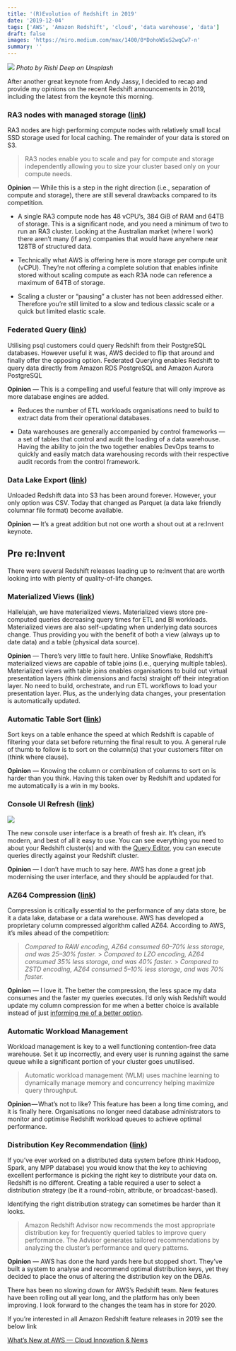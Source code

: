 ```yaml
---
title: '(R)Evolution of Redshift in 2019'
date: '2019-12-04'
tags: ['AWS', 'Amazon Redshift', 'cloud', 'data warehouse', 'data']
draft: false
images: 'https://miro.medium.com/max/1400/0*DohoWSuS2wqCw7-n'
summary: ''
---
```


![](https://miro.medium.com/max/1400/0*DohoWSuS2wqCw7-n)
_Photo by Rishi Deep on Unsplash_

After another great keynote from Andy Jassy, I decided to recap and provide my opinions on the recent Redshift announcements in 2019, including the latest from the keynote this morning.

### RA3 nodes with managed storage ([link](https://aws.amazon.com/about-aws/whats-new/2019/12/amazon-redshift-announces-ra3-nodes-managed-storage/))

RA3 nodes are high performing compute nodes with relatively small local SSD storage used for local caching. The remainder of your data is stored on S3.

> RA3 nodes enable you to scale and pay for compute and storage independently allowing you to size your cluster based only on your compute needs.

**Opinion** — While this is a step in the right direction (i.e., separation of compute and storage), there are still several drawbacks compared to its competition.

- A single RA3 compute node has 48 vCPU’s, 384 GiB of RAM and 64TB of storage. This is a significant node, and you need a minimum of two to run an RA3 cluster. Looking at the Australian market (where I work) there aren’t many (if any) companies that would have anywhere near 128TB of structured data.

- Technically what AWS is offering here is more storage per compute unit (vCPU). They’re not offering a complete solution that enables infinite stored without scaling compute as each R3A node can reference a maximum of 64TB of storage.

- Scaling a cluster or “pausing” a cluster has not been addressed either. Therefore you’re still limited to a slow and tedious classic scale or a quick but limited elastic scale.

### Federated Query ([link](https://aws.amazon.com/about-aws/whats-new/2019/12/amazon-redshift-federated-query-preview/))

Utilising psql customers could query Redshift from their PostgreSQL databases. However useful it was, AWS decided to flip that around and finally offer the opposing option. Federated Querying enables Redshift to query data directly from Amazon RDS PostgreSQL and Amazon Aurora PostgreSQL

**Opinion** — This is a compelling and useful feature that will only improve as more database engines are added.

- Reduces the number of ETL workloads organisations need to build to extract data from their operational databases.

- Data warehouses are generally accompanied by control frameworks — a set of tables that control and audit the loading of a data warehouse. Having the ability to join the two together enables DevOps teams to quickly and easily match data warehousing records with their respective audit records from the control framework.

### Data Lake Export ([link](https://aws.amazon.com/about-aws/whats-new/2019/12/announcing-amazon-redshift-data-lake-export/))

Unloaded Redshift data into S3 has been around forever. However, your only option was CSV. Today that changed as Parquet (a data lake friendly columnar file format) become available.

**Opinion** — It’s a great addition but not one worth a shout out at a re:Invent keynote.

## Pre re:Invent

There were several Redshift releases leading up to re:Invent that are worth looking into with plenty of quality-of-life changes.

### Materialized Views ([link](https://aws.amazon.com/about-aws/whats-new/2019/11/amazon-redshift-introduces-support-for-materialized-views-preview/))

Hallelujah, we have materialized views. Materialized views store pre-computed queries decreasing query times for ETL and BI workloads. Materialized views are also self-updating when underlying data sources change. Thus providing you with the benefit of both a view (always up to date data) and a table (physical data source).

**Opinion** — There’s very little to fault here. Unlike Snowflake, Redshift’s materialized views are capable of table joins (i.e., querying multiple tables). Materialized views with table joins enables organisations to build out virtual presentation layers (think dimensions and facts) straight off their integration layer. No need to build, orchestrate, and run ETL workflows to load your presentation layer. Plus, as the underlying data changes, your presentation is automatically updated.

### Automatic Table Sort ([link](https://aws.amazon.com/about-aws/whats-new/2019/11/amazon-redshift-introduces-automatic-table-sort-alternative-vacuum-sort/))

Sort keys on a table enhance the speed at which Redshift is capable of filtering your data set before returning the final result to you. A general rule of thumb to follow is to sort on the column(s) that your customers filter on (think where clause).

**Opinion** — Knowing the column or combination of columns to sort on is harder than you think. Having this taken over by Redshift and updated for me automatically is a win in my books.

### Console UI Refresh ([link](https://aws.amazon.com/about-aws/whats-new/2019/11/amazon-redshift-announces-console-refresh-to-improve-management-and-monitoring-of-data-warehouse/))

![](https://cdn-images-1.medium.com/max/5528/1*85M9QKcrTshfllhqcH-qpw.png)

The new console user interface is a breath of fresh air. It’s clean, it’s modern, and best of all it easy to use. You can see everything you need to about your Redshift cluster(s) and with the [Query Editor](https://aws.amazon.com/about-aws/whats-new/2018/10/amazon_redshift_announces_query_editor_to_run_queries_directly_from_the_aws_console/), you can execute queries directly against your Redshift cluster.

**Opinion** — I don’t have much to say here. AWS has done a great job modernising the user interface, and they should be applauded for that.

### AZ64 Compression ([link](https://aws.amazon.com/about-aws/whats-new/2019/10/amazon-redshift-introduces-az64-a-new-compression-encoding-for-optimized-storage-and-high-query-performance/))

Compression is critically essential to the performance of any data store, be it a data lake, database or a data warehouse. AWS has developed a proprietary column compressed algorithm called AZ64. According to AWS, it’s miles ahead of the competition:

> _Compared to RAW encoding, AZ64 consumed 60–70% less storage, and was 25–30% faster._ > _Compared to LZO encoding, AZ64 consumed 35% less storage, and was 40% faster._ > _Compared to ZSTD encoding, AZ64 consumed 5–10% less storage, and was 70% faster._

**Opinion** — I love it. The better the compression, the less space my data consumes and the faster my queries executes. I’d only wish Redshift would update my column compression for me when a better choice is available instead of just [informing me of a better option](https://docs.aws.amazon.com/redshift/latest/dg/r_ANALYZE_COMPRESSION.html).

### Automatic Workload Management

Workload management is key to a well functioning contention-free data warehouse. Set it up incorrectly, and every user is running against the same queue while a significant portion of your cluster goes unutilised.

> Automatic workload management (WLM) uses machine learning to dynamically manage memory and concurrency helping maximize query throughput.

**Opinion** — What’s not to like? This feature has been a long time coming, and it is finally here. Organisations no longer need database administrators to monitor and optimise Redshift workload queues to achieve optimal performance.

### Distribution Key Recommendation ([link](https://aws.amazon.com/about-aws/whats-new/2019/08/amazon-redshift-now-recommends-distribution-keys-for-improved-query-performance/))

If you’ve ever worked on a distributed data system before (think Hadoop, Spark, any MPP database) you would know that the key to achieving excellent performance is picking the right key to distribute your data on. Redshift is no different. Creating a table required a user to select a distribution strategy (be it a round-robin, attribute, or broadcast-based).

Identifying the right distribution strategy can sometimes be harder than it looks.

> Amazon Redshift Advisor now recommends the most appropriate distribution key for frequently queried tables to improve query performance. The Advisor generates tailored recommendations by analyzing the cluster’s performance and query patterns.

**Opinion** — AWS has done the hard yards here but stopped short. They’ve built a system to analyse and recommend optimal distribution keys, yet they decided to place the onus of altering the distribution key on the DBAs.

There has been no slowing down for AWS’s Redshift team. New features have been rolling out all year long, and the platform has only been improving. I look forward to the changes the team has in store for 2020.

If you’re interested in all Amazon Redshift feature releases in 2019 see the below link

[What’s New at AWS — Cloud Innovation & News](https://aws.amazon.com/new/?whats-new-content-all.sort-by=item.additionalFields.postDateTime&whats-new-content-all.sort-order=desc&wn-featured-announcements.sort-by=item.additionalFields.numericSort&wn-featured-announcements.sort-order=asc&whats-new-content-all.q=redshift&whats-new-content-all.q_operator=AND&awsf.whats-new-year=year%232019&awsf.whats-new-products=general-products%23amazon-redshift&awsm.page-whats-new-content-all=1)
